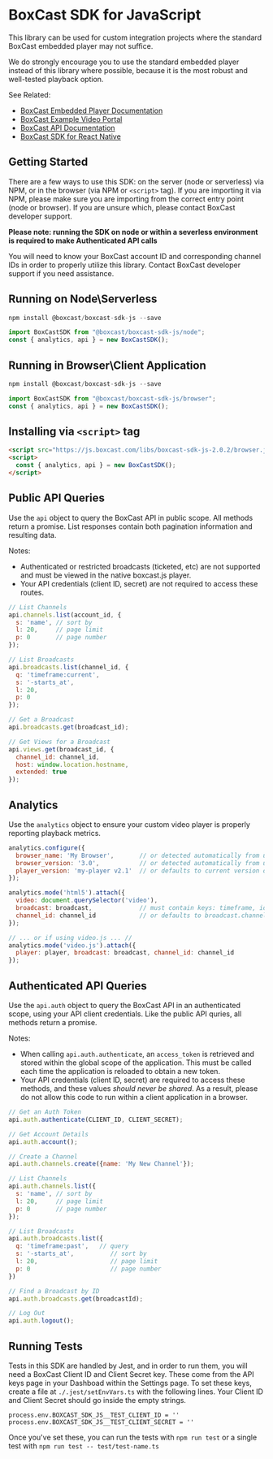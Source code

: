 # BoxCast SDK for JavaScript


This library can be used for custom integration projects where the standard BoxCast embedded
player may not suffice.

We do strongly encourage you to use the standard embedded player instead of this library where possible,
because it is the most robust and well-tested playback option.

See Related:
 * [BoxCast Embedded Player Documentation](http://boxcast.github.io/boxcast_js_docs/)
 * [BoxCast Example Video Portal](https://github.com/boxcast/example_video_portal_vuejs)
 * [BoxCast API Documentation](http://boxcast.github.io/boxcast_api/)
 * [BoxCast SDK for React Native](https://github.com/boxcast/boxcast-sdk-react-native)

## Getting Started
There are a few ways to use this SDK: on the server (node or serverless) via NPM, or in the browser (via NPM or `<script>` tag). If you are importing it via NPM, please make sure you are importing from the correct entry point (node or browser). If you are unsure which, please contact BoxCast developer support.

**Please note: running the SDK on node or within a severless environment is required to make Authenticated API calls**

You will need to know your BoxCast account ID and corresponding channel IDs in order to properly
utilize this library.  Contact BoxCast developer support if you need assistance.

## Running on Node\Serverless
```javascript
npm install @boxcast/boxcast-sdk-js --save

import BoxCastSDK from "@boxcast/boxcast-sdk-js/node";
const { analytics, api } = new BoxCastSDK();
```
## Running in Browser\Client Application
```javascript
npm install @boxcast/boxcast-sdk-js --save

import BoxCastSDK from "@boxcast/boxcast-sdk-js/browser";
const { analytics, api } = new BoxCastSDK();
```
## Installing via `<script>` tag
```html
<script src="https://js.boxcast.com/libs/boxcast-sdk-js-2.0.2/browser.js"></script>
<script>
  const { analytics, api } = new BoxCastSDK();
</script>
```


## Public API Queries

Use the `api` object to query the BoxCast API in public scope.  All methods return a promise.  List
responses contain both pagination information and resulting data.

Notes:

 * Authenticated or restricted broadcasts (ticketed, etc) are not supported and must be
   viewed in the native boxcast.js player.
 * Your API credentials (client ID, secret) are not required to access these routes.

```javascript
// List Channels
api.channels.list(account_id, {
  s: 'name', // sort by
  l: 20,     // page limit
  p: 0       // page number
});

// List Broadcasts
api.broadcasts.list(channel_id, {
  q: 'timeframe:current',
  s: '-starts_at',
  l: 20,
  p: 0
});

// Get a Broadcast
api.broadcasts.get(broadcast_id);

// Get Views for a Broadcast
api.views.get(broadcast_id, {
  channel_id: channel_id,
  host: window.location.hostname,
  extended: true
});
```

## Analytics

Use the `analytics` object to ensure your custom video player is properly reporting playback metrics.

```javascript
analytics.configure({
  browser_name: 'My Browser',       // or detected automatically from user agent
  browser_version: '3.0',           // or detected automatically from user agent
  player_version: 'my-player v2.1'  // or defaults to current version of boxcast-sdk-js
});

analytics.mode('html5').attach({
  video: document.querySelector('video'),
  broadcast: broadcast,             // must contain keys: timeframe, id, account_id
  channel_id: channel_id            // or defaults to broadcast.channel_id
});

// ... or if using video.js ... //
analytics.mode('video.js').attach({
  player: player, broadcast: broadcast, channel_id: channel_id
});
```

## Authenticated API Queries

Use the `api.auth` object to query the BoxCast API in an authenticated scope, using your
API client credentials.  Like the public API quries, all methods return a promise.

Notes:

 * When calling `api.auth.authenticate`, an `access_token` is retrieved and stored
   within the global scope of the application.  This must be called each time the
   application is reloaded to obtain a new token.
 * Your API credentials (client ID, secret) are required to access these methods, and these
   values _should never be shared_.  As a result, please do not allow this code to run
   within a client application in a browser.

```javascript
// Get an Auth Token
api.auth.authenticate(CLIENT_ID, CLIENT_SECRET);

// Get Account Details
api.auth.account();

// Create a Channel
api.auth.channels.create({name: 'My New Channel'});

// List Channels
api.auth.channels.list({
  s: 'name', // sort by
  l: 20,     // page limit
  p: 0       // page number
});

// List Broadcasts
api.auth.broadcasts.list({
  q: 'timeframe:past',   // query
  s: '-starts_at',          // sort by
  l: 20,                    // page limit
  p: 0                      // page number
})

// Find a Broadcast by ID
api.auth.broadcasts.get(broadcastId);

// Log Out
api.auth.logout();
```

## Running Tests
Tests in this SDK are handled by Jest, and in order to run them, you will need a BoxCast Client ID and Client Secret key. These come from the API keys page in your Dashboad within the Settings page. To set these keys, create a file at `./.jest/setEnvVars.ts` with the following lines. Your Client ID and Client Secret should go inside the empty strings.
```shell
process.env.BOXCAST_SDK_JS__TEST_CLIENT_ID = ''
process.env.BOXCAST_SDK_JS__TEST_CLIENT_SECRET = ''
```
Once you've set these, you can run the tests with `npm run test` or a single test with `npm run test -- test/test-name.ts`